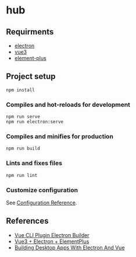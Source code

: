 # hub

## Requirments
- [electron](https://www.electronjs.org/)
- [vue3](https://v3.vuejs.org/)
- [element-plus](https://element-plus.gitee.io/)

## Project setup
```
npm install
```

### Compiles and hot-reloads for development
```
npm run serve
npm run electron:serve
```

### Compiles and minifies for production
```
npm run build
```

### Lints and fixes files
```
npm run lint
```

### Customize configuration
See [Configuration Reference](https://cli.vuejs.org/config/).

## References
- [Vue CLI Plugin Electron Builder](https://nklayman.github.io/vue-cli-plugin-electron-builder/)
- [Vue3 + Electron + ElementPlus](https://zhuanlan.zhihu.com/p/348892978)
- [Building Desktop Apps With Electron And Vue](https://www.smashingmagazine.com/2020/07/desktop-apps-electron-vue-javascript/)
